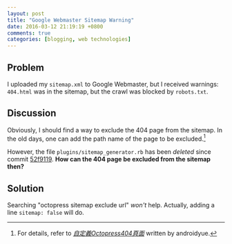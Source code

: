 ```yaml
---
layout: post
title: "Google Webmaster Sitemap Warning"
date: 2016-03-12 21:19:19 +0800
comments: true
categories: [blogging, web technologies]
---
```


Problem
---

I uploaded my `sitemap.xml` to Google Webmaster, but I received
warnings: `404.html` was in the sitemap, but the crawl was blocked by
`robots.txt`.

Discussion
---

Obviously, I should find a way to exclude the 404 page from the
sitemap.  In the old days, one can add the path name of the page to be
excluded.[^ref]

However, the file `plugins/sitemap_generator.rb` has been *deleted*
since commit [52f9119].  **How can the 404 page be excluded from the
sitemap then?**

<!-- more -->

Solution
---

Searching "octopress sitemap exclude url" *won't* help.  Actually,
adding a line `sitemap: false` will do.

[^ref]:
    For details, refer to [*自定義Octopress404頁面*][ref] written by
    androidyue.

[ref]: http://droidyue.com/blog/2014/06/20/custom-octopress-404-page/index.html
[52f9119]: https://github.com/octopress/octopress/commit/52f9119
